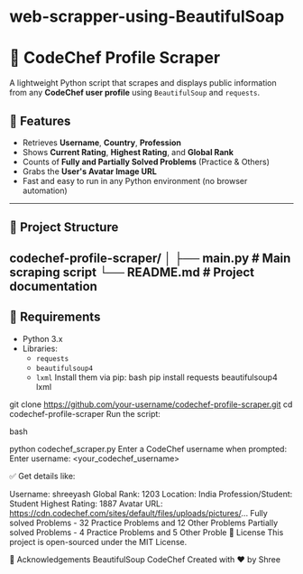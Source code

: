 # web-scrapper-using-BeautifulSoap
# 🧠 CodeChef Profile Scraper

A lightweight Python script that scrapes and displays public information from any **CodeChef user profile** using `BeautifulSoup` and `requests`.

## 📌 Features

- Retrieves **Username**, **Country**, **Profession**
- Shows **Current Rating**, **Highest Rating**, and **Global Rank**
- Counts of **Fully and Partially Solved Problems** (Practice & Others)
- Grabs the **User's Avatar Image URL**
- Fast and easy to run in any Python environment (no browser automation)

---

## 📁 Project Structure
codechef-profile-scraper/
│
├── main.py # Main scraping script
└── README.md # Project documentation
---

## 🧰 Requirements

- Python 3.x
- Libraries:
  - `requests`
  - `beautifulsoup4`
  - `lxml`
Install them via pip:
bash
pip install requests beautifulsoup4 lxml

git clone https://github.com/your-username/codechef-profile-scraper.git
cd codechef-profile-scraper
Run the script:

bash

python codechef_scraper.py
Enter a CodeChef username when prompted:
Enter username: <your_codechef_username>

✅ Get details like:

Username: shreeyash   Global Rank: 1203
Location: India
Profession/Student: Student
Highest Rating: 1887
Avatar URL: https://cdn.codechef.com/sites/default/files/uploads/pictures/...
Fully solved Problems - 32 Practice Problems and 12 Other Problems
Partially solved Problems - 4 Practice Problems and 5 Other Proble
📄 License
This project is open-sourced under the MIT License.

🙏 Acknowledgements
BeautifulSoup
CodeChef
Created with ❤️ by Shree
